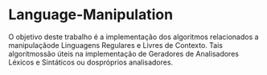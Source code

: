 # Language-Manipulation
O objetivo deste trabalho é a implementação dos algoritmos relacionados a manipulaçãode Linguagens Regulares e Livres de Contexto. Tais algoritmossão úteis na implementação de Geradores de Analisadores Léxicos e Sintáticos ou dospróprios analisadores.
